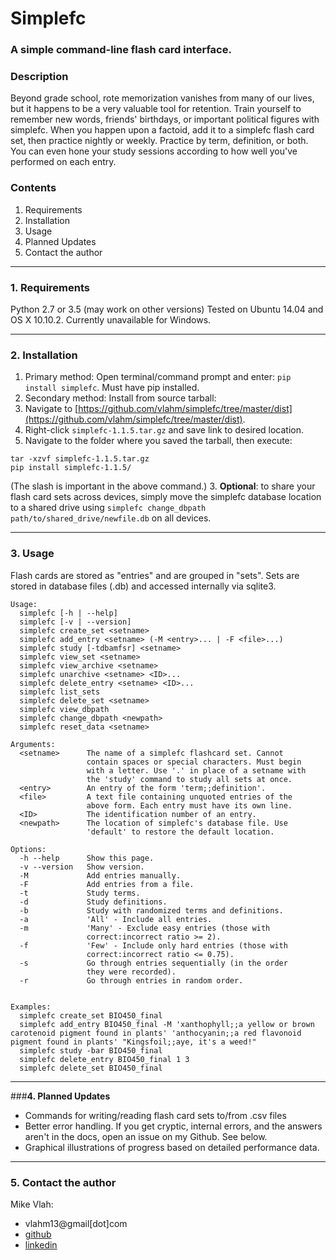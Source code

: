 # **Simplefc**

### A simple command-line flash card interface.
### **Description**

Beyond grade school, rote memorization vanishes from many of our 
lives, but it happens to be a very valuable tool for retention. 
Train yourself to remember new words, friends' birthdays, or 
important political figures with simplefc. When you happen upon a 
factoid, add it to a simplefc flash card set, then practice nightly
or weekly. Practice by term, definition, or both. You can even hone
your study sessions according to how well you've performed on each 
entry.

### **Contents**
1. Requirements
2. Installation
3. Usage
4. Planned Updates
5. Contact the author

---
### **1. Requirements**
Python 2.7 or 3.5 (may work on other versions)
Tested on Ubuntu 14.04 and OS X 10.10.2.
Currently unavailable for Windows.

---
### **2. Installation**
1. Primary method: Open terminal/command prompt and enter: `pip install simplefc`. Must have pip installed.
2. Secondary method: Install from source tarball:
  1. Navigate to [https://github.com/vlahm/simplefc/tree/master/dist](https://github.com/vlahm/simplefc/tree/master/dist).
  2. Right-click `simplefc-1.1.5.tar.gz` and save link to desired location.
  3. Navigate to the folder where you saved the tarball, then execute:
  ```
  tar -xzvf simplefc-1.1.5.tar.gz
  pip install simplefc-1.1.5/  
  ```
  (The slash is important in the above command.)
3. **Optional**: to share your flash card sets across devices, simply move the simplefc database location to a shared drive using `simplefc change_dbpath path/to/shared_drive/newfile.db` on all devices.

---
### **3. Usage**
Flash cards are stored as "entries" and are grouped in "sets".
Sets are stored in database files (.db) and accessed internally via sqlite3.

```
Usage:
  simplefc [-h | --help]
  simplefc [-v | --version]
  simplefc create_set <setname>
  simplefc add_entry <setname> (-M <entry>... | -F <file>...)
  simplefc study [-tdbamfsr] <setname>
  simplefc view_set <setname>
  simplefc view_archive <setname>
  simplefc unarchive <setname> <ID>...
  simplefc delete_entry <setname> <ID>...
  simplefc list_sets
  simplefc delete_set <setname>
  simplefc view_dbpath
  simplefc change_dbpath <newpath>
  simplefc reset_data <setname>

Arguments:
  <setname>      The name of a simplefc flashcard set. Cannot 
                 contain spaces or special characters. Must begin 
                 with a letter. Use '.' in place of a setname with 
                 the 'study' command to study all sets at once.
  <entry>        An entry of the form 'term;;definition'.
  <file>         A text file containing unquoted entries of the 
                 above form. Each entry must have its own line.
  <ID>           The identification number of an entry.
  <newpath>      The location of simplefc's database file. Use 
                 'default' to restore the default location.

Options:
  -h --help      Show this page.
  -v --version   Show version.
  -M             Add entries manually.
  -F             Add entries from a file.
  -t             Study terms.
  -d             Study definitions.
  -b             Study with randomized terms and definitions.
  -a             'All' - Include all entries.
  -m             'Many' - Exclude easy entries (those with 
                 correct:incorrect ratio >= 2). 
  -f             'Few' - Include only hard entries (those with 
                 correct:incorrect ratio <= 0.75).
  -s             Go through entries sequentially (in the order 
                 they were recorded).
  -r             Go through entries in random order.


Examples:
  simplefc create_set BIO450_final
  simplefc add_entry BIO450_final -M 'xanthophyll;;a yellow or brown carotenoid pigment found in plants' 'anthocyanin;;a red flavonoid pigment found in plants' "Kingsfoil;;aye, it's a weed!"
  simplefc study -bar BIO450_final
  simplefc delete_entry BIO450_final 1 3
  simplefc delete_set BIO450_final

```

---
###**4. Planned Updates**
+ Commands for writing/reading flash card sets to/from .csv files
+ Better error handling. If you get cryptic, internal errors, and the answers aren't in the docs, open an issue on my Github. See below.
+ Graphical illustrations of progress based on detailed performance data.

---
### **5. Contact the author**
Mike Vlah: 
+ vlahm13@gmail[dot]com
+ [github](https://github.com/vlahm)
+ [linkedin](https://www.linkedin.com/in/michaelvlah)

